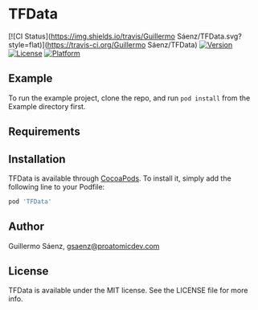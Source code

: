 # TFData

[![CI Status](https://img.shields.io/travis/Guillermo Sáenz/TFData.svg?style=flat)](https://travis-ci.org/Guillermo Sáenz/TFData)
[![Version](https://img.shields.io/cocoapods/v/TFData.svg?style=flat)](https://cocoapods.org/pods/TFData)
[![License](https://img.shields.io/cocoapods/l/TFData.svg?style=flat)](https://cocoapods.org/pods/TFData)
[![Platform](https://img.shields.io/cocoapods/p/TFData.svg?style=flat)](https://cocoapods.org/pods/TFData)

## Example

To run the example project, clone the repo, and run `pod install` from the Example directory first.

## Requirements

## Installation

TFData is available through [CocoaPods](https://cocoapods.org). To install
it, simply add the following line to your Podfile:

```ruby
pod 'TFData'
```

## Author

Guillermo Sáenz, gsaenz@proatomicdev.com

## License

TFData is available under the MIT license. See the LICENSE file for more info.
